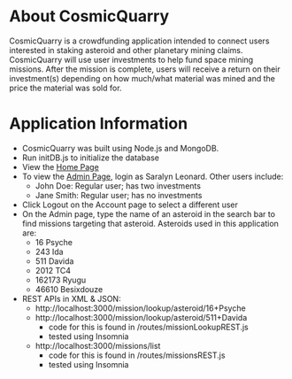 # About CosmicQuarry
CosmicQuarry is a crowdfunding application intended to connect users interested in staking asteroid and other planetary mining claims. 
CosmicQuarry will use user investments to help fund space mining missions. After the mission is complete, users will receive a return on their investment(s) depending on how much/what material was mined and the price the material was sold for.

# Application Information
* CosmicQuarry was built using Node.js and MongoDB.
* Run initDB.js to initialize the database
* View the [Home Page](http://localhost:3000/ "Home Page")
* To view the [Admin Page](http://localhost:3000/admin "Admin Page"), login as Saralyn Leonard. Other users include:
  - John Doe: Regular user; has two investments
  - Jane Smith: Regular user; has no investments
* Click Logout on the Account page to select a different user
* On the Admin page, type the name of an asteroid in the search bar to find missions targeting that asteroid. Asteroids used in this application are:
  - 16 Psyche
  - 243 Ida
  - 511 Davida 
  - 2012 TC4
  - 162173 Ryugu
  - 46610 Besixdouze
* REST APIs in XML & JSON:
  - http://localhost:3000/mission/lookup/asteroid/16+Psyche
  - http://localhost:3000/mission/lookup/asteroid/511+Davida
    - code for this is found in /routes/missionLookupREST.js
    - tested using Insomnia
  - http://localhost:3000/missions/list
    - code for this is found in /routes/missionsREST.js
    - tested using Insomnia


